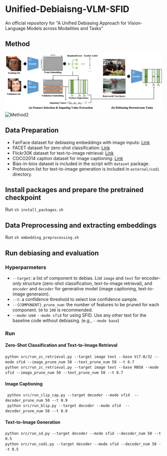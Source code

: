 # Unified-Debiaisng-VLM-SFID
An official repository for "A Unified Debiasing Approach for Vision-Language Models across Modalities and Tasks"


## Method
![Method](asset/sfid_github.png "Method")
![Method2](asset/sfid_github2.png "Method2")


## Data Preparation
- FairFace dataset for debiasing embeddings with image inputs: [Link](https://github.com/joojs/fairface)
- FACET dataset for zero-shot classification: [Link](https://ai.meta.com/datasets/facet/)
- Flickr30K dataset for text-to-image retrieval: [Link](https://shannon.cs.illinois.edu/DenotationGraph/)
- COCO2014 caption dataset for image captioning: [Link](https://cocodataset.org/#download)
- Bias-in-bios dataset is included in the script with ```dataset``` package.
- Profession list for text-to-image generation is included in ```external/codi``` directory.

## Install packages and prepare the pretrained checkpoint
Run
```sh install_packages.sh```

## Data Preprocessing and extracting embeddings
Run
```sh embedding_preprocessing.sh```

## Run debiasing and evaluation
### Hyperparmeters
- ```--target```: a list of component to debias. List ```image``` and ```text``` for encoder-only structure (zero-shot classification, text-to-image retrieval), and ```encoder``` and ```decoder``` for generative model (image captioning, text-to-image generaion).
- ```--t```: a confidence threshold to select low confidence sample.
- ```--{COMPONENT}_prune_num```: the number of features to be pruned for each component. ```50``` to ```100``` is recommended.
- ```--mode```: use ```--mode sfid``` for using SFID. Use any other text for the baseline code without debiasing. (e.g., ```--mode base```)
### Run
#### Zero-Shot Classification and Text-to-Image Retrieval
```python src/run_zc_retrieval.py --target image text --base ViT-B/32 --mode sfid --image_prune_num 50 --text_prune_num 50 --t 0.7```   
```python src/run_zc_retrieval.py --target image text --base RN50 --mode sfid --image_prune_num 50 --text_prune_num 50 --t 0.7```   
#### Image Captioning
``` python src/run_clip_cap.py --target decoder --mode sfid  --decoder_prune_num 50 --t 0.9```    
``` python src/run_blip.py --target decoder --mode sfid  --decoder_prune_num 50 --t 0.9```   
#### Text-to-Image Generation
```python src/run_sd.py --target decoder --mode sfid --decoder_num 50 --t 0.5```    
```python src/run_codi.py --target decoder --mode sfid --decoder_num 50 --t 0.5```

